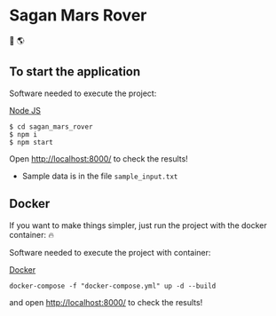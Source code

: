 # Sagan Mars Rover

:space_invader: :earth_americas:

## To start the application

Software needed to execute the project:

[Node JS](https://nodejs.org/)

```
$ cd sagan_mars_rover
$ npm i
$ npm start
```

Open [http://localhost:8000/](http://localhost:8000/) to check the results!

- Sample data is in the file `sample_input.txt`

## Docker

If you want to make things simpler, just run the project with the docker container: :fire:

Software needed to execute the project with container:

[Docker](https://docs.docker.com/desktop/)

`docker-compose -f "docker-compose.yml" up -d --build`

and open [http://localhost:8000/](http://localhost:8000/) to check the results!
